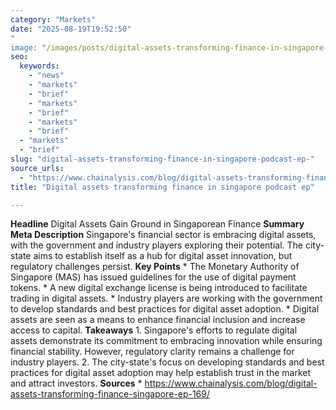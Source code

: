 ```yaml
---
category: "Markets"
date: "2025-08-19T19:52:50"
"
image: "/images/posts/digital-assets-transforming-finance-in-singapore-podcast-ep.png"
seo:
  keywords:
    - "news"
    - "markets"
    - "brief"
    - "markets"
    - "brief"
    - "markets"
    - "brief"
  - "markets"
  - "brief"
slug: "digital-assets-transforming-finance-in-singapore-podcast-ep-"
source_urls:
  - "https://www.chainalysis.com/blog/digital-assets-transforming-finance-singapore-ep-169/"
title: "Digital assets transforming finance in singapore podcast ep"

---
```


**Headline** Digital Assets Gain Ground in Singaporean Finance  **Summary Meta Description** Singapore's financial sector is embracing digital assets, with the government and industry players exploring their potential. The city-state aims to establish itself as a hub for digital asset innovation, but regulatory challenges persist.  **Key Points**  * The Monetary Authority of Singapore (MAS) has issued guidelines for the use of digital payment tokens. * A new digital exchange license is being introduced to facilitate trading in digital assets. * Industry players are working with the government to develop standards and best practices for digital asset adoption. * Digital assets are seen as a means to enhance financial inclusion and increase access to capital.  **Takeaways**  1. Singapore's efforts to regulate digital assets demonstrate its commitment to embracing innovation while ensuring financial stability. However, regulatory clarity remains a challenge for industry players. 2. The city-state's focus on developing standards and best practices for digital asset adoption may help establish trust in the market and attract investors.  **Sources** * https://www.chainalysis.com/blog/digital-assets-transforming-finance-singapore-ep-169/